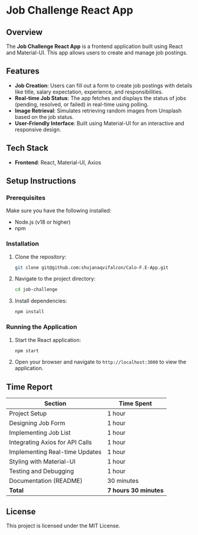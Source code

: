 # Job Challenge React App

## Overview

The **Job Challenge React App** is a frontend application built using React and Material-UI. This app allows users to create and manage job postings.

## Features

- **Job Creation**: Users can fill out a form to create job postings with details like title, salary expectation, experience, and responsibilities.
- **Real-time Job Status**: The app fetches and displays the status of jobs (pending, resolved, or failed) in real-time using polling.
- **Image Retrieval**: Simulates retrieving random images from Unsplash based on the job status.
- **User-Friendly Interface**: Built using Material-UI for an interactive and responsive design.

## Tech Stack

- **Frontend**: React, Material-UI, Axios

## Setup Instructions

### Prerequisites

Make sure you have the following installed:

- Node.js (v18 or higher)
- npm

### Installation

1. Clone the repository:

   ```bash
   git clone git@github.com:shujanaqvifalcon/Calo-F.E-App.git
   ```

2. Navigate to the project directory:

   ```bash
   cd job-challenge
   ```

3. Install dependencies:

   ```bash
   npm install
   ```

### Running the Application

1. Start the React application:

   ```bash
   npm start
   ```

2. Open your browser and navigate to `http://localhost:3000` to view the application.

## Time Report

| Section                         | Time Spent             |
| ------------------------------- | ---------------------- |
| Project Setup                   | 1 hour                 |
| Designing Job Form              | 1 hour                 |
| Implementing Job List           | 1 hour                 |
| Integrating Axios for API Calls | 1 hour                 |
| Implementing Real-time Updates  | 1 hour                 |
| Styling with Material-UI        | 1 hour                 |
| Testing and Debugging           | 1 hour                 |
| Documentation (README)          | 30 minutes             |
| **Total**                       | **7 hours 30 minutes** |

## License

This project is licensed under the MIT License.
